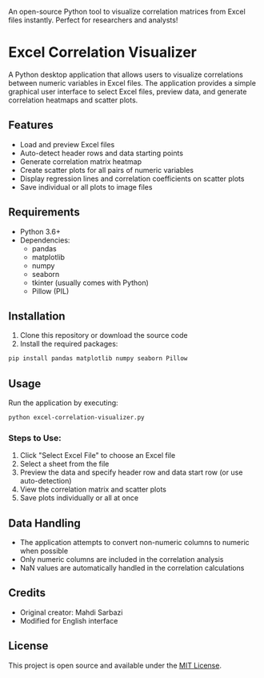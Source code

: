 An open-source Python tool to visualize correlation matrices from Excel files instantly. Perfect for researchers and analysts!

# Excel Correlation Visualizer

A Python desktop application that allows users to visualize correlations between numeric variables in Excel files. The application provides a simple graphical user interface to select Excel files, preview data, and generate correlation heatmaps and scatter plots.

## Features

- Load and preview Excel files
- Auto-detect header rows and data starting points
- Generate correlation matrix heatmap
- Create scatter plots for all pairs of numeric variables
- Display regression lines and correlation coefficients on scatter plots
- Save individual or all plots to image files

## Requirements

- Python 3.6+
- Dependencies:
  - pandas
  - matplotlib
  - numpy
  - seaborn
  - tkinter (usually comes with Python)
  - Pillow (PIL)

## Installation

1. Clone this repository or download the source code
2. Install the required packages:

```bash
pip install pandas matplotlib numpy seaborn Pillow
```

## Usage

Run the application by executing:

```bash
python excel-correlation-visualizer.py
```

### Steps to Use:

1. Click "Select Excel File" to choose an Excel file
2. Select a sheet from the file
3. Preview the data and specify header row and data start row (or use auto-detection)
4. View the correlation matrix and scatter plots
5. Save plots individually or all at once

## Data Handling

- The application attempts to convert non-numeric columns to numeric when possible
- Only numeric columns are included in the correlation analysis
- NaN values are automatically handled in the correlation calculations

## Credits

- Original creator: Mahdi Sarbazi
- Modified for English interface

## License

This project is open source and available under the [MIT License](LICENSE).
